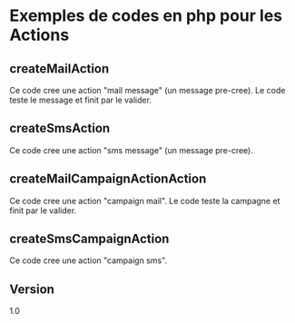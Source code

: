 Exemples de codes en php pour les Actions
==

createMailAction
--

Ce code cree une action "mail message" (un message pre-cree). Le code teste le message et finit par le valider.

createSmsAction
--

Ce code cree une action "sms message" (un message pre-cree).

createMailCampaignActionAction
--

Ce code cree une action "campaign mail". Le code teste la campagne et finit par le valider.

createSmsCampaignAction
--

Ce code cree une action "campaign sms".


Version
--

1.0 